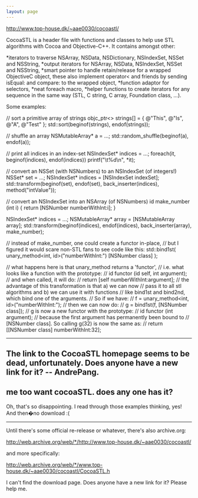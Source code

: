 ```yaml
---
layout: page
---
```


 

http://www.top-house.dk/~aae0030/cocoastl/

CocoaSTL is a header file with functions and classes to help use STL algorithms with Cocoa and Objective-C++. It contains amongst other:


*iterators to traverse NSArray, NSData, NSDictionary, NSIndexSet, NSSet and NSString,
*output iterators for NSArray, NSData, NSIndexSet, NSSet and NSString,
*smart pointer to handle retain/release for a wrapped ObjectiveC object, these also implement     operator< and friends by sending     isEqual: and     compare: to the wrapped object,
*function adaptor for selectors,
*neat foreach macro,
*helper functions to create iterators for any sequence in the same way (STL, C string, C array, Foundation class, ...).


Some examples:
    
// sort a primitive array of strings
objc_ptr<> strings[] = { @"This", @"Is", @"A", @"Test" };
std::sort(beginof(strings), endof(strings));

// shuffle an array
NSMutableArray* a = ...;
std::random_shuffle(beginof(a), endof(a));

// print all indices in an index-set
NSIndexSet* indices = ...;
foreach(it, beginof(indices), endof(indices))
   printf("\t%d\n", *it);

// convert an NSSet (with NSNumbers) to an NSIndexSet (of integers!)
NSSet* set = ...;
NSIndexSet* indices = [NSIndexSet indexSet];
std::transform(beginof(set), endof(set), back_inserter(indices),
   method<int>("intValue"));

// convert an NSIndexSet into an NSArray (of NSNumbers)
id make_number (int i) { return [NSNumber numberWithInt:i]; }

NSIndexSet* indices = ...;
NSMutableArray* array = [NSMutableArray array];
std::transform(beginof(indices), endof(indices), back_inserter(array),
   make_number);

// instead of make_number, one could create a functor in-place,
// but I figured it would scare non-STL fans to see code like this:
   std::bind1st(
      unary_method<int, id>("numberWithInt:")
      [NSNumber class]
   );

// what happens here is that unary_method returns a 'functor',
// i.e. what looks like a function with the prototype:
//    id functor (id self, int argument);
// and when called, it will do:
//    return [self numberWithInt:argument];
// the advantage of this transformation is that a) we can now
// pass it to all stl algorithms and b) we can use it with functions
// like bind1st and bind2nd, which bind one of the arguments.
// So if we have:
//    f = unary_method<int, id>("numberWithInt:");
// then we can now do:
//    g = bind1st(f, [NSNumber class]);
// g is now a new functor with the prototype:
//    id functor (int argument);
// because the first argument has permanently been bound to
// [NSNumber class]. So calling g(32) is now the same as:
//    return [[NSNumber class] numberWithInt:32];


----
The link to the CocoaSTL homepage seems to be dead, unfortunately.  Does anyone have a new link for it?  -- AndrePang.
----
me too want cocoaSTL. does any one has it?
----
Oh, that's so disappointing. I read through those examples thinking, yes! And then�no download :(

----

Until there's some official re-release or whatever, there's also archive.org:

http://web.archive.org/web/*/http://www.top-house.dk/~aae0030/cocoastl/

and more specifically:

http://web.archive.org/web/*/www.top-house.dk/~aae0030/cocoastl/CocoaSTL.h

I can't find the download page. Does anyone have a new link for it? Please help me.

